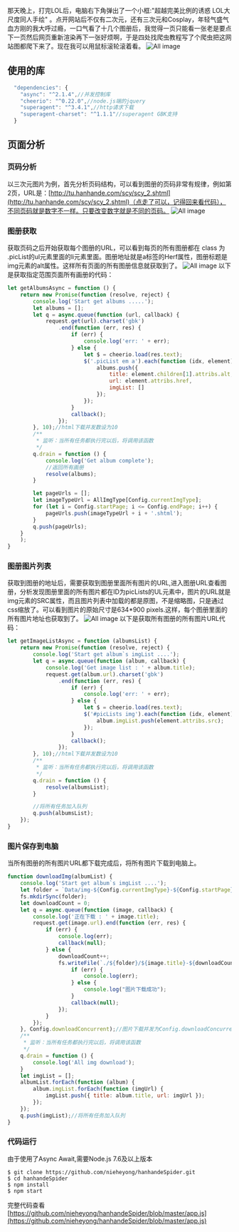 那天晚上，打完LOL后，电脑右下角弹出了一个小框:"超越完美比例的诱惑 LOL大尺度同人手绘"
。点开网站后不仅有二次元，还有三次元和Cosplay，年轻气盛气血方刚的我大呼过瘾，一口气看了十几个图册后，我觉得一页只能看一张老是要点下一页然后网页重新渲染再下一张好烦啊，于是四处找爬虫教程写了个爬虫把这网站图都爬下来了。现在我可以用鼠标滚轮滚着看。
![All image](img/main.png)
## 使用的库
```javascript
  "dependencies": {
    "async": "^2.1.4",//并发控制库
    "cheerio": "^0.22.0",//node.js端的jquery
    "superagent": "^3.4.1",//http请求下载
    "superagent-charset": "^1.1.1"//superagent GBK支持
  }
  ```
## 页面分析
### 页码分析
以三次元图片为例，首先分析页码结构，可以看到图册的页码非常有规律，例如第2页，URL是：[http://tu.hanhande.com/scy/scy_2.shtml](http://tu.hanhande.com/scy/scy_2.shtml)（点走了可以，记得回来看代码），不同页码就是数字不一样。只要改变数字就是不同的页码。
![All image](img/img1.png)
### 图册获取
获取页码之后开始获取每个图册的URL，可以看到每页的所有图册都在 class 为 .picList的ul元素里面的li元素里面。图册地址就是a标签的Herf属性，图册标题是img元素的alt属性。这样所有页面的所有图册信息就获取到了。
![All image](img/img2.png)
以下是获取指定范围页面所有画册的代码：
```javascript
let getAlbumsAsync = function () {
    return new Promise(function (resolve, reject) {
        console.log('Start get albums .....');
        let albums = [];
        let q = async.queue(function (url, callback) {
            request.get(url).charset('gbk')
                .end(function (err, res) {
                    if (err) {
                        console.log('err: ' + err);
                    } else {
                        let $ = cheerio.load(res.text);
                        $('.picList em a').each(function (idx, element) {
                            albums.push({
                                title: element.children[1].attribs.alt,
                                url: element.attribs.href,
                                imgList: []
                            });
                        });
                    }
                    callback();
                });
        }, 10);//html下载并发数设为10
        /**
         * 监听：当所有任务都执行完以后，将调用该函数
         */
        q.drain = function () {
            console.log('Get album complete');
            //返回所有画册
            resolve(albums);
        }

        let pageUrls = [];
        let imageTypeUrl = AllImgType[Config.currentImgType];
        for (let i = Config.startPage; i <= Config.endPage; i++) {
            pageUrls.push(imageTypeUrl + i + '.shtml');
        }
        q.push(pageUrls);
    }
    );
}

```
### 图册图片列表
获取到图册的地址后，需要获取到图册里面所有图片的URL,进入图册URL查看图册，分析发现图册里面的所有图片都在ID为picLists的UL元素中，图片的URL就是img元素的SRC属性，而且图片列表中加载的都是原图，不是缩略图，只是通过css缩放了。可以看到图片的原始尺寸是634*900 pixels.这样，每个图册里面的所有图片地址也获取到了。
![All image](img/img3.png)
以下是获取所有图册的所有图片URL代码：
```javascript
let getImageListAsync = function (albumsList) {
    return new Promise(function (resolve, reject) {
        console.log('Start get album`s imgList ....');
        let q = async.queue(function (album, callback) {
            console.log('Get image list : ' + album.title);
            request.get(album.url).charset('gbk')
                .end(function (err, res) {
                    if (err) {
                        console.log('err: ' + err);
                    } else {
                        let $ = cheerio.load(res.text);
                        $('#picLists img').each(function (idx, element) {
                            album.imgList.push(element.attribs.src);
                        });
                    }
                    callback();
                });
        }, 10);//html下载并发数设为10
        /**
         * 监听：当所有任务都执行完以后，将调用该函数
         */
        q.drain = function () {
            resolve(albumsList);
        }

        //将所有任务加入队列
        q.push(albumsList);
    });
}
```
### 图片保存到电脑
当所有图册的所有图片URL都下载完成后，将所有图片下载到电脑上。

```javascript
function downloadImg(albumList) {
    console.log('Start get album`s imgList ....');
    let folder = `Data/img-${Config.currentImgType}-${Config.startPage}-${Config.endPage}`;
    fs.mkdirSync(folder);
    let downloadCount = 0;
    let q = async.queue(function (image, callback) {
        console.log('正在下载 : ' + image.title);
        request.get(image.url).end(function (err, res) {
            if (err) {
                console.log(err);
                callback(null);
            } else {
                downloadCount++;
                fs.writeFile(`./${folder}/${image.title}-${downloadCount}.jpg`, res.body, function (err) {
                    if (err) {
                        console.log(err);
                    } else {
                        console.log("图片下载成功");
                    }
                    callback(null);
                });
            }
        });
    }, Config.downloadConcurrent);//图片下载并发为Config.downloadConcurrent
    /**
     * 监听：当所有任务都执行完以后，将调用该函数
     */
    q.drain = function () {
        console.log('All img download');
    }
    let imgList = [];
    albumList.forEach(function (album) {
        album.imgList.forEach(function (imgUrl) {
            imgList.push({ title: album.title, url: imgUrl });
        });
    });
    q.push(imgList);//将所有任务加入队列
}
```

### 代码运行
由于使用了Async Await,需要Node.js 7.6及以上版本
```
$ git clone https://github.com/nieheyong/hanhandeSpider.git
$ cd hanhandeSpider
$ npm install
$ npm start
```

完整代码查看 [https://github.com/nieheyong/hanhandeSpider/blob/master/app.js](https://github.com/nieheyong/hanhandeSpider/blob/master/app.js)